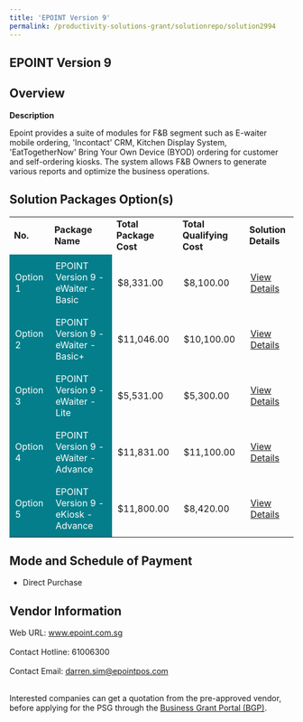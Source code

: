 ```yaml
---
title: 'EPOINT Version 9'
permalink: /productivity-solutions-grant/solutionrepo/solution2994
---
```


## EPOINT Version 9

## Overview

**Description**

Epoint provides a suite of modules for F&B segment such as E-waiter mobile ordering, 'Incontact' CRM, Kitchen Display System, 'EatTogetherNow' Bring Your Own Device (BYOD) ordering for customer and self-ordering kiosks. The system allows F&B Owners to generate various reports and optimize the business operations.

## Solution Packages Option(s)

<table>
<tr>
<td><b>No.</b></td>
<td><b>Package Name</b></td>
<td><b>Total Package Cost</b></td>
<td><b>Total Qualifying Cost</b></td>
<td><b>Solution Details</b></td>
</tr>
<tr>
<td style='padding: 10px; background-color: #037E8A; color: #FFFFFF;'>Option 1</td>
<td style='padding: 10px; background-color: #037E8A; color: #FFFFFF;'>EPOINT Version 9 - eWaiter - Basic</td>
<td style='padding: 10px;'>$8,331.00</td>
<td style='padding: 10px;'>$8,100.00</td>
<td style='padding: 10px;'><a href='https://www.gobusiness.gov.sg/images/psg/Epoint_20220006_Desensitised_Annex_3_Part_1.pdf' target='_blank'>View Details</a></td>
</tr>
<tr>
<td style='padding: 10px; background-color: #037E8A; color: #FFFFFF;'>Option 2</td>
<td style='padding: 10px; background-color: #037E8A; color: #FFFFFF;'>EPOINT Version 9 - eWaiter - Basic+</td>
<td style='padding: 10px;'>$11,046.00</td>
<td style='padding: 10px;'>$10,100.00</td>
<td style='padding: 10px;'><a href='https://www.gobusiness.gov.sg/images/psg/Epoint_20220006_Desensitised_Annex_3_Part_2.pdf' target='_blank'>View Details</a></td>
</tr>
<tr>
<td style='padding: 10px; background-color: #037E8A; color: #FFFFFF;'>Option 3</td>
<td style='padding: 10px; background-color: #037E8A; color: #FFFFFF;'>EPOINT Version 9 - eWaiter - Lite</td>
<td style='padding: 10px;'>$5,531.00</td>
<td style='padding: 10px;'>$5,300.00</td>
<td style='padding: 10px;'><a href='https://www.gobusiness.gov.sg/images/psg/Epoint_20220006_Desensitised_Annex_3_Part_3.pdf' target='_blank'>View Details</a></td>
</tr>
<tr>
<td style='padding: 10px; background-color: #037E8A; color: #FFFFFF;'>Option 4</td>
<td style='padding: 10px; background-color: #037E8A; color: #FFFFFF;'>EPOINT Version 9 - eWaiter - Advance</td>
<td style='padding: 10px;'>$11,831.00</td>
<td style='padding: 10px;'>$11,100.00</td>
<td style='padding: 10px;'><a href='https://www.gobusiness.gov.sg/images/psg/Epoint_20220006_Desensitised_Annex_3_Part_4.pdf' target='_blank'>View Details</a></td>
</tr>
<tr>
<td style='padding: 10px; background-color: #037E8A; color: #FFFFFF;'>Option 5</td>
<td style='padding: 10px; background-color: #037E8A; color: #FFFFFF;'>EPOINT Version 9 - eKiosk - Advance</td>
<td style='padding: 10px;'>$11,800.00</td>
<td style='padding: 10px;'>$8,420.00</td>
<td style='padding: 10px;'><a href='https://www.gobusiness.gov.sg/images/psg/Epoint_20220006_Desensitised_Annex_3_Part_5.pdf' target='_blank'>View Details</a></td>
</tr>
</table>

## Mode and Schedule of Payment

 - Direct Purchase

## Vendor Information

 Web URL: www.epoint.com.sg <br><br>Contact Hotline: 61006300 <br><br>Contact Email: darren.sim@epointpos.com <br><br>

Interested companies can get a quotation from the pre-approved vendor, before applying for the PSG through the <a href='https://www.businessgrants.gov.sg/' target='_blank' rel='noopener'>Business Grant Portal (BGP)</a>.

<script src="/jquery/resize-tables.js"></script>
